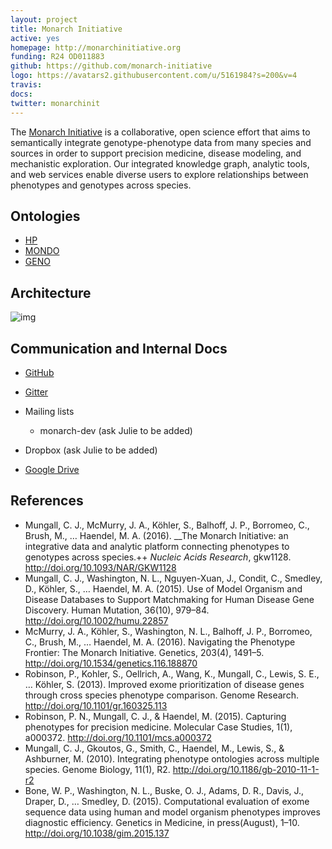 ```yaml
---
layout: project
title: Monarch Initiative
active: yes
homepage: http://monarchinitiative.org
funding: R24 OD011883 
github: https://github.com/monarch-initiative
logo: https://avatars2.githubusercontent.com/u/5161984?s=200&v=4
travis: 
docs:
twitter: monarchinit
---
```


The [Monarch Initiative](http://monarchinitiative.org) is a collaborative, open science effort that aims to semantically integrate genotype-phenotype data from many species and sources in order to support precision medicine, disease modeling, and mechanistic exploration. Our integrated knowledge graph, analytic tools, and web services enable diverse users to explore relationships between phenotypes and genotypes across species.

## Ontologies

 * [HP](http://obofoundry.org/ontology/hp.html)
 * [MONDO](http://obofoundry.org/ontology/mondo.html)
 * [GENO](http://obofoundry.org/ontology/geno.html)

## Architecture

![img](https://monarchinitiative.org/image/ingest_curation_workflow.png)

## Communication and Internal Docs

 * [GitHub](https://github.com/monarch-initiative/)
 * [Gitter](https://gitter.im/monarch-initiative/)
 * Mailing lists
    * monarch-dev (ask Julie to be added)

 * Dropbox (ask Julie to be added)
 * [Google Drive](https://drive.google.com/drive/u/1/folders/0B1ggMLKFepMxOWlJWVpPSXFHWGM)

## References

 * Mungall, C. J., McMurry, J. A., Köhler, S., Balhoff, J. P., Borromeo, C., Brush, M., … Haendel, M. A. (2016). __The Monarch Initiative: an integrative data and analytic platform connecting phenotypes to genotypes across species.++ _Nucleic Acids Research_, gkw1128. http://doi.org/10.1093/NAR/GKW1128
 * Mungall, C. J., Washington, N. L., Nguyen-Xuan, J., Condit, C., Smedley, D., Köhler, S., … Haendel, M. A. (2015). Use of Model Organism and Disease Databases to Support Matchmaking for Human Disease Gene Discovery. Human Mutation, 36(10), 979–84. http://doi.org/10.1002/humu.22857
 * McMurry, J. A., Köhler, S., Washington, N. L., Balhoff, J. P., Borromeo, C., Brush, M., … Haendel, M. A. (2016). Navigating the Phenotype Frontier: The Monarch Initiative. Genetics, 203(4), 1491–5. http://doi.org/10.1534/genetics.116.188870
 * Robinson, P., Kohler, S., Oellrich, A., Wang, K., Mungall, C., Lewis, S. E., … Köhler, S. (2013). Improved exome prioritization of disease genes through cross species phenotype comparison. Genome Research. http://doi.org/10.1101/gr.160325.113
 * Robinson, P. N., Mungall, C. J., & Haendel, M. (2015). Capturing phenotypes for precision medicine. Molecular Case Studies, 1(1), a000372. http://doi.org/10.1101/mcs.a000372
 * Mungall, C. J., Gkoutos, G., Smith, C., Haendel, M., Lewis, S., & Ashburner, M. (2010). Integrating phenotype ontologies across multiple species. Genome Biology, 11(1), R2. http://doi.org/10.1186/gb-2010-11-1-r2
 * Bone, W. P., Washington, N. L., Buske, O. J., Adams, D. R., Davis, J., Draper, D., … Smedley, D. (2015). Computational evaluation of exome sequence data using human and model organism phenotypes improves diagnostic efficiency. Genetics in Medicine, in press(August), 1–10. http://doi.org/10.1038/gim.2015.137
